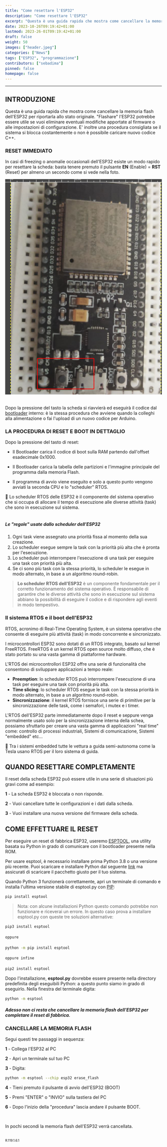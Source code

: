 ```yaml
---
title: "Come resettare l'ESP32"
description: "Come resettare l'ESP32"
excerpt: "Questa è una guida rapida che mostra come cancellare la memoria flash dell'ESP32 per riportarla allo stato originale. \"Flashare\" l'ESP32 potrebbe essere utile se vuoi eliminare eventuali modifiche..."
date: 2023-10-26T09:19:42+01:00
lastmod: 2023-26-01T09:19:42+01:00
draft: false
weight: 50
images: ["header.jpeg"]
categories: ["News"]
tags: ["ESP32", "programmazione"]
contributors: ["sebadima"]
pinned: false
homepage: false
---
```

<!--
https://randomnerdtutorials.com/esp32-erase-flash-memory/
<div class="alert alert-doks d-flexflex-shrink-1" role="alert">🔑.</div>
<img img width="800" class="x figure-img img-fluid lazyload blur-up"  src="images/101.png" alt="">
-->



<hr>

## INTRODUZIONE
Questa è una guida rapida che mostra come cancellare la memoria flash dell'ESP32 per riportarla allo stato originale. "Flashare" l'ESP32 potrebbe essere utile se vuoi eliminare eventuali modifiche apportate al firmware o alle impostazioni di configurazione. E' inoltre una procedura consigliata se il sistema si blocca costantemente o non è possibile caricare nuovo codice C++.

### RESET IMMEDIATO
In casi di freezing o anomalie occasionali dell'ESP32 esiste un modo rapido per resettare la scheda: basta tenere premuto il pulsante **EN** (Enable) = **RST** (Reset) per almeno un secondo come si vede nella foto.

<img width="800" class="x figure-img img-fluid lazyload blur-up" src="images/102.png" alt="il tasto di reset hardware della sheda ESP32">

<br>
<br>

Dopo la pressione del tasto la scheda si riavvierà ed eseguirà il codice dal <a href="https://docs.espressif.com/projects/esp-idf/en/latest/esp32/api-guides/bootloader.html" target="_blank" rel="noopener">bootloader</a> interno: è la stessa procedura che avviene quando la colleghi alla alimentazione o fai l'upload di un nuovo codice per Arduino.













### LA PROCEDURA DI RESET E BOOT IN DETTAGLIO


Dopo la pressione del tasto di reset:

- Il Bootloader carica il codice di boot sulla RAM partendo dall'offset esadecimale 0x1000.

- Il Bootloader carica la tabella delle partizioni e l'immagine principale del programma dalla memoria Flash.

- Il programma di avvio viene eseguito e solo a questo punto vengono avviati la seconda CPU e lo "scheduler" RTOS.


<div class="alert alert-doks d-flexflex-shrink-1" role="alert">🔑
Lo scheduler RTOS delle ESP32 è il componente del sistema operativo che si occupa di allocare il tempo di esecuzione alle diverse attività (task) che sono in esecuzione sul sistema.</div>

<br>

##### Le "regole" usate dallo scheduler dell'ESP32

1. Ogni task viene assegnato una priorità fissa al momento della sua creazione.
2. Lo scheduler esegue sempre la task con la priorità più alta che è pronta per l'esecuzione.
3. Lo scheduler può interrompere l'esecuzione di una task per eseguire una task con priorità più alta.
4. Se ci sono più task con la stessa priorità, lo scheduler le esegue in modo alternato, in base a un algoritmo round-robin.

> <strong>Lo scheduler RTOS dell'ESP32</strong> è un componente fondamentale per il corretto funzionamento del sistema operativo. È responsabile di garantire che le diverse attività che sono in esecuzione sul sistema abbiano la possibilità di eseguire il codice e di rispondere agli eventi in modo tempestivo.


### Il sistema RTOS e il boot dell'ESP32

RTOS, acronimo di Real-Time Operating System, è un sistema operativo che consente di eseguire più attività (task) in modo concorrente e sincronizzato.

I microcontrollori ESP32 sono dotati di un RTOS integrato, basato sul kernel FreeRTOS. FreeRTOS è un kernel RTOS open source molto diffuso, che è stato portato su una vasta gamma di piattaforme hardware.

L'RTOS dei microcontrollori ESP32 offre una serie di funzionalità che consentono di sviluppare applicazioni a tempo reale:

- <strong>Preemption</strong>: lo scheduler RTOS può interrompere l'esecuzione di una task per eseguire una task con priorità più alta.
- <strong>Time slicing</strong>: lo scheduler RTOS esegue le task con la stessa priorità in modo alternato, in base a un algoritmo round-robin.
- <strong>Sincronizzazione</strong>: il kernel RTOS fornisce una serie di primitive per la sincronizzazione delle task, come i semafori, i mutex e i timer.

L'RTOS dell'ESP32 parte immediatamente dopo il reset e seppure venga normalmente usato solo per la sincronizzazione interna della schea, possiamo sfruttarlo per creare una vasta gamma di applicazioni "real time" come: controllo di processi industriali, Sistemi di comunicazione, Sistemi "embedded" etc...


<div class="alert alert-doks d-flexflex-shrink-1" role="alert">🔑
Tra i sistemi embedded tutte le vettura a guida semi-autonoma come la Tesla usano RTOS per il loro sistema di guida.</div>














## QUANDO RESETTARE COMPLETAMENTE

Il reset della scheda ESP32 può essere utile in una serie di situazioni più gravi come ad esempio:

**1** - La scheda ESP32 è bloccata o non risponde.

**2** - Vuoi cancellare tutte le configurazioni e i dati dalla scheda.

**3** - Vuoi installare una nuova versione del firmware della scheda.

## COME EFFETTUARE IL RESET
Per eseguire un reset di fabbrica ESP32, useremo <a href="https://github.com/espressif/esptool" target="_blank" rel="noopener">ESPTOOL</a>, una utility basata su Python in grado di comunicare con il bootloader presente nella ROM.

Per usare esptool, è necessario installare prima Python 3.8 o una versione più recente. Puoi scaricare e installare Python dal seguente <a href="https://www.python.org/downloads/" target="_blank" rel="noopener">link</a> ma assicurati di scaricare il pacchetto giusto per il tuo sistema.

Quando Python 3 funzionerà correttamente, apri un terminale di comando e installa l'ultima versione stabile di esptool.py con <a href="https://pip.pypa.io/en/stable/" target="_blank" rel="noopener">PIP</a>:

```bash
pip install esptool
```
> Nota: con alcune installazioni Python questo comando potrebbe non funzionare e riceverai un errore. In questo caso prova a installare esptool.py con queste tre soluzioni alternative:

```bash
pip3 install esptool

oppure

python -m pip install esptool

oppure infine

pip2 install esptool
```

Dopo l'installazione, **esptool.py** dovrebbe essere presente nella directory predefinita degli eseguibili Python: a questo punto siamo in grado di eseguirlo. Nella finestra del terminale digita:

```bash
python -m esptool
```

##### Adesso non ci resta che cancellare la memoria flash dell'ESP32 per completare il reset di fabbrica. 

### CANCELLARE LA MEMORIA FLASH
Segui questi tre passaggi in sequenza:

**1** - Collega l'ESP32 al PC

**2** - Apri un terminale sul tuo PC

**3** - Digita:

```bash
python -m esptool --chip esp32 erase_flash
```

**4** - Tieni premuto il pulsante di avvio dell'ESP32 (BOOT)

**5** - Premi "ENTER" o "INVIO" sulla tastiera del PC

**6** - Dopo l'inizio della "procedura" lascia andare il pulsante BOOT.

<br>

In pochi secondi la memoria flash dell'ESP32 verrà cancellata. 
<br>
<br>
<p style="font-size: 0.75em;">R.119.1.6.1</p>